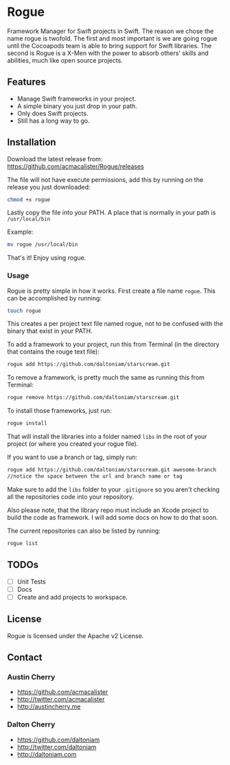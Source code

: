 # Rogue

Framework Manager for Swift projects in Swift. The reason we chose the name rogue is twofold. The first and most important is we are going rogue until the Cocoapods team is able to bring support for Swift libraries. The second is Rogue is a X-Men with the power to absorb others' skills and abilities, much like open source projects.

## Features

- Manage Swift frameworks in your project.
- A simple binary you just drop in your path.
- Only does Swift projects.
- Still has a long way to go.

## Installation

Download the latest release from:
https://github.com/acmacalister/Rogue/releases

The file will not have execute permissions, add this by running on the release you just downloaded:

```bash
chmod +x rogue
```

Lastly copy the file into your PATH. A place that is normally in your path is `/usr/local/bin`

Example:
```bash
mv rogue /usr/local/bin
```

That's it! Enjoy using rogue.

### Usage

Rogue is pretty simple in how it works. First create a file name `rogue`. This can be accomplished by running:

```bash
touch rogue
```

This creates a per project text file named rogue, not to be confused with the binary that exist in your PATH.

 To add a framework to your project, run this from Terminal (in the directory that contains the rouge text file): 

```bash
rogue add https://github.com/daltoniam/starscream.git
```

To remove a framework, is pretty much the same as running this from Terminal:

```bash
rogue remove https://github.com/daltoniam/starscream.git
```

To install those frameworks, just run:

```bash
rogue install
```

That will install the libraries into a folder named `libs` in the root of your project (or where you created your rogue file).

If you want to use a branch or tag, simply run:

```bash
rogue add https://github.com/daltoniam/starscream.git awesome-branch
//notice the space between the url and branch name or tag
```

Make sure to add the `libs` folder to your `.gitignore` so you aren't checking all the repositories code into your repository.

Also please note, that the library repo must include an Xcode project to build the code as framework. I will add some docs on how to do that soon.

The current repositories can also be listed by running:

```bash
rogue list
```

## TODOs

- [ ] Unit Tests
- [ ] Docs
- [ ] Create and add projects to workspace.

## License

Rogue is licensed under the Apache v2 License.

## Contact

### Austin Cherry ###
* https://github.com/acmacalister
* http://twitter.com/acmacalister
* http://austincherry.me

### Dalton Cherry
* https://github.com/daltoniam
* http://twitter.com/daltoniam
* http://daltoniam.com
